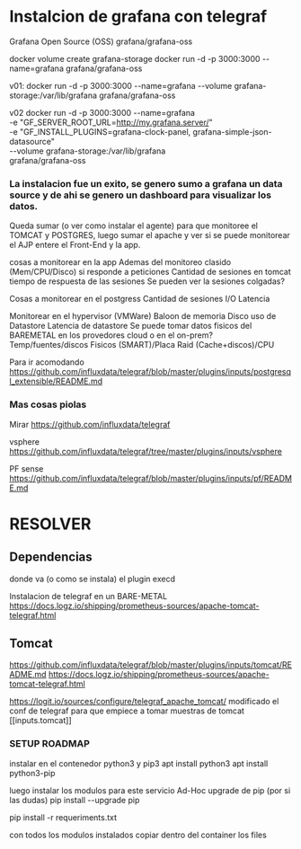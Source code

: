 # Instalcion de grafana con telegraf

Grafana Open Source (OSS)
grafana/grafana-oss

docker volume create grafana-storage
docker run -d -p 3000:3000 --name=grafana grafana/grafana-oss

v01:
docker run -d -p 3000:3000 --name=grafana --volume grafana-storage:/var/lib/grafana grafana/grafana-oss

v02
docker run -d -p 3000:3000 --name=grafana \
-e "GF_SERVER_ROOT_URL=http://my.grafana.server/" \
-e "GF_INSTALL_PLUGINS=grafana-clock-panel, grafana-simple-json-datasource" \
--volume grafana-storage:/var/lib/grafana  \
grafana/grafana-oss

### La instalacion fue un exito, se genero sumo a grafana un data source y de ahi se genero un dashboard para visualizar los datos. 

Queda sumar (o ver como instalar el agente) para que monitoree el TOMCAT y POSTGRES, luego sumar el apache y ver si se puede monitorear el AJP entere el Front-End y la app.

cosas a monitorear en la app
Ademas del monitoreo clasido (Mem/CPU/Disco)
si responde a peticiones
Cantidad de sesiones en tomcat
tiempo de respuesta de las sesiones
Se pueden ver la sesiones colgadas?

Cosas a monitorear en el postgress
Cantidad de sesiones
I/O
Latencia

Monitorear en el hypervisor (VMWare)
Baloon de memoria
Disco
uso de Datastore
Latencia de datastore
Se puede tomar datos fisicos del BAREMETAL en los provedores cloud o en el on-prem?
Temp/fuentes/discos Fisicos (SMART)/Placa Raid (Cache+discos)/CPU

Para ir acomodando
https://github.com/influxdata/telegraf/blob/master/plugins/inputs/postgresql_extensible/README.md


### Mas cosas piolas 
Mirar 
https://github.com/influxdata/telegraf

vsphere
https://github.com/influxdata/telegraf/tree/master/plugins/inputs/vsphere

PF sense 
https://github.com/influxdata/telegraf/blob/master/plugins/inputs/pf/README.md



# RESOLVER
## Dependencias
donde va (o como se instala) el plugin execd

Instalacion de telegraf en un BARE-METAL
https://docs.logz.io/shipping/prometheus-sources/apache-tomcat-telegraf.html

## Tomcat

https://github.com/influxdata/telegraf/blob/master/plugins/inputs/tomcat/README.md
https://docs.logz.io/shipping/prometheus-sources/apache-tomcat-telegraf.html

https://logit.io/sources/configure/telegraf_apache_tomcat/
modificado el conf de telegraf para que empiece a tomar muestras de tomcat
[[inputs.tomcat]]


### SETUP ROADMAP
instalar en el contenedor python3 y pip3
apt install python3
apt install python3-pip

luego instalar los modulos para este servicio Ad-Hoc
upgrade de pip (por si las dudas)
pip install --upgrade pip

pip install -r requeriments.txt

con todos los modulos instalados copiar dentro del container los files 

